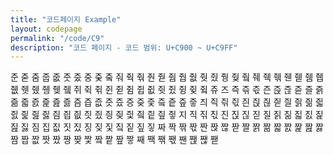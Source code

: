 ```yaml
---
title: "코드페이지 Example"
layout: codepage
permalink: "/code/C9"
description: "코드 페이지 - 코드 범위: U+C900 ~ U+C9FF"
---
```


<span class="character">준</span>
<span class="code tofu"></span>
<span class="code tofu"></span>
<span class="character">줃</span>
<span class="code tofu"></span>
<span class="code tofu"></span>
<span class="code tofu"></span>
<span class="code tofu"></span>
<span class="code tofu"></span>
<span class="code tofu"></span>
<span class="code tofu"></span>
<span class="code tofu"></span>
<span class="character">줌</span>
<span class="character">줍</span>
<span class="character">줎</span>
<span class="character">줏</span>
<span class="character">줐</span>
<span class="character">중</span>
<span class="character">줒</span>
<span class="code tofu"></span>
<span class="character">줔</span>
<span class="code tofu"></span>
<span class="code tofu"></span>
<span class="code tofu"></span>
<span class="character">줘</span>
<span class="character">줙</span>
<span class="character">줚</span>
<span class="code tofu"></span>
<span class="character">줜</span>
<span class="code tofu"></span>
<span class="code tofu"></span>
<span class="character">줟</span>
<span class="code tofu"></span>
<span class="code tofu"></span>
<span class="code tofu"></span>
<span class="code tofu"></span>
<span class="code tofu"></span>
<span class="code tofu"></span>
<span class="code tofu"></span>
<span class="code tofu"></span>
<span class="character">줨</span>
<span class="character">줩</span>
<span class="character">줪</span>
<span class="character">줫</span>
<span class="character">줬</span>
<span class="character">줭</span>
<span class="character">줮</span>
<span class="code tofu"></span>
<span class="character">줰</span>
<span class="code tofu"></span>
<span class="code tofu"></span>
<span class="code tofu"></span>
<span class="character">줴</span>
<span class="character">줵</span>
<span class="character">줶</span>
<span class="code tofu"></span>
<span class="character">줸</span>
<span class="code tofu"></span>
<span class="code tofu"></span>
<span class="character">줻</span>
<span class="code tofu"></span>
<span class="code tofu"></span>
<span class="code tofu"></span>
<span class="code tofu"></span>
<span class="code tofu"></span>
<span class="code tofu"></span>
<span class="code tofu"></span>
<span class="code tofu"></span>
<span class="character">쥄</span>
<span class="character">쥅</span>
<span class="character">쥆</span>
<span class="character">쥇</span>
<span class="character">쥈</span>
<span class="character">쥉</span>
<span class="character">쥊</span>
<span class="code tofu"></span>
<span class="character">쥌</span>
<span class="code tofu"></span>
<span class="code tofu"></span>
<span class="code tofu"></span>
<span class="character">쥐</span>
<span class="character">쥑</span>
<span class="character">쥒</span>
<span class="code tofu"></span>
<span class="character">쥔</span>
<span class="code tofu"></span>
<span class="code tofu"></span>
<span class="character">쥗</span>
<span class="code tofu"></span>
<span class="code tofu"></span>
<span class="code tofu"></span>
<span class="code tofu"></span>
<span class="code tofu"></span>
<span class="code tofu"></span>
<span class="code tofu"></span>
<span class="code tofu"></span>
<span class="character">쥠</span>
<span class="character">쥡</span>
<span class="character">쥢</span>
<span class="character">쥣</span>
<span class="character">쥤</span>
<span class="character">쥥</span>
<span class="character">쥦</span>
<span class="code tofu"></span>
<span class="character">쥨</span>
<span class="code tofu"></span>
<span class="code tofu"></span>
<span class="code tofu"></span>
<span class="character">쥬</span>
<span class="code tofu"></span>
<span class="code tofu"></span>
<span class="code tofu"></span>
<span class="code tofu"></span>
<span class="code tofu"></span>
<span class="code tofu"></span>
<span class="code tofu"></span>
<span class="code tofu"></span>
<span class="code tofu"></span>
<span class="code tofu"></span>
<span class="code tofu"></span>
<span class="code tofu"></span>
<span class="code tofu"></span>
<span class="code tofu"></span>
<span class="code tofu"></span>
<span class="code tofu"></span>
<span class="code tofu"></span>
<span class="code tofu"></span>
<span class="code tofu"></span>
<span class="code tofu"></span>
<span class="code tofu"></span>
<span class="code tofu"></span>
<span class="code tofu"></span>
<span class="code tofu"></span>
<span class="code tofu"></span>
<span class="code tofu"></span>
<span class="code tofu"></span>
<span class="character">즈</span>
<span class="character">즉</span>
<span class="character">즊</span>
<span class="character">즋</span>
<span class="character">즌</span>
<span class="character">즍</span>
<span class="character">즎</span>
<span class="character">즏</span>
<span class="character">즐</span>
<span class="character">즑</span>
<span class="character">즒</span>
<span class="character">즓</span>
<span class="character">즔</span>
<span class="character">즕</span>
<span class="character">즖</span>
<span class="character">즗</span>
<span class="character">즘</span>
<span class="character">즙</span>
<span class="character">즚</span>
<span class="character">즛</span>
<span class="character">즜</span>
<span class="character">증</span>
<span class="character">즞</span>
<span class="character">즟</span>
<span class="character">즠</span>
<span class="character">즡</span>
<span class="character">즢</span>
<span class="character">즣</span>
<span class="character">즤</span>
<span class="character">즥</span>
<span class="character">즦</span>
<span class="character">즧</span>
<span class="character">즨</span>
<span class="character">즩</span>
<span class="character">즪</span>
<span class="character">즫</span>
<span class="character">즬</span>
<span class="character">즭</span>
<span class="character">즮</span>
<span class="character">즯</span>
<span class="character">즰</span>
<span class="character">즱</span>
<span class="character">즲</span>
<span class="character">즳</span>
<span class="character">즴</span>
<span class="character">즵</span>
<span class="character">즶</span>
<span class="character">즷</span>
<span class="character">즸</span>
<span class="character">즹</span>
<span class="character">즺</span>
<span class="character">즻</span>
<span class="character">즼</span>
<span class="character">즽</span>
<span class="character">즾</span>
<span class="character">즿</span>
<span class="character">지</span>
<span class="character">직</span>
<span class="character">짂</span>
<span class="character">짃</span>
<span class="character">진</span>
<span class="character">짅</span>
<span class="character">짆</span>
<span class="character">짇</span>
<span class="character">질</span>
<span class="character">짉</span>
<span class="character">짊</span>
<span class="character">짋</span>
<span class="character">짌</span>
<span class="character">짍</span>
<span class="character">짎</span>
<span class="character">짏</span>
<span class="character">짐</span>
<span class="character">집</span>
<span class="character">짒</span>
<span class="character">짓</span>
<span class="character">짔</span>
<span class="character">징</span>
<span class="character">짖</span>
<span class="character">짗</span>
<span class="character">짘</span>
<span class="character">짙</span>
<span class="character">짚</span>
<span class="character">짛</span>
<span class="character">짜</span>
<span class="character">짝</span>
<span class="character">짞</span>
<span class="character">짟</span>
<span class="character">짠</span>
<span class="character">짡</span>
<span class="character">짢</span>
<span class="character">짣</span>
<span class="character">짤</span>
<span class="character">짥</span>
<span class="character">짦</span>
<span class="character">짧</span>
<span class="character">짨</span>
<span class="character">짩</span>
<span class="character">짪</span>
<span class="character">짫</span>
<span class="character">짬</span>
<span class="character">짭</span>
<span class="character">짮</span>
<span class="character">짯</span>
<span class="character">짰</span>
<span class="character">짱</span>
<span class="character">짲</span>
<span class="character">짳</span>
<span class="character">짴</span>
<span class="character">짵</span>
<span class="character">짶</span>
<span class="character">짷</span>
<span class="character">째</span>
<span class="character">짹</span>
<span class="character">짺</span>
<span class="character">짻</span>
<span class="character">짼</span>
<span class="character">짽</span>
<span class="character">짾</span>
<span class="character">짿</span>